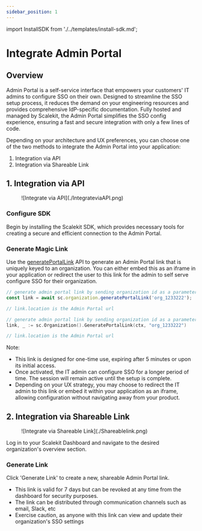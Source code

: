```yaml
---
sidebar_position: 1
---
```

import InstallSDK from './../templates/install-sdk.md';

# Integrate Admin Portal

## Overview

Admin Portal is a self-service interface that empowers your customers' IT admins to configure SSO on their own. Designed to streamline the SSO setup process, it reduces the demand on your engineering resources and provides comprehensive IdP-specific documentation. Fully hosted and managed by Scalekit, the Admin Portal simplifies the SSO config experience, ensuring a fast and secure integration with only a few lines of code.

Depending on your architecture and UX preferences, you can choose one of the two methods to integrate the Admin Portal into your application:

1. Integration via API
2. Integration via Shareable Link
<!-- 
<figure>![Two ways of integrating Admin Portal](./Integrate%20with%20Scalekit.png)
<figcaption>Two ways of integrating Admin Portal</figcaption></figure> -->

## 1. Integration via API

<figure className='width-50'>![Integrate via API](./IntegrateviaAPI.png)</figure>

### Configure SDK

Begin by installing the Scalekit SDK, which provides necessary tools for creating a secure and efficient connection to the Admin Portal.
<InstallSDK />

### Generate Magic Link

Use the [generatePortalLink](/api-reference#tag/customer-portal/put/api/v1/organizations/{id}/portal_links) API to generate an Admin Portal link that is uniquely keyed to an organization. You can either embed this as an iframe in your application or redirect the user to this link for the admin to self serve configure SSO for their organization.

<Tabs groupId="tech-stack">
<TabItem value="nodejs" label="Node.js">

```javascript showLineNumbers
// generate admin portal link by sending organization id as a parameter
const link = await sc.organization.generatePortalLink('org_1233222');

// link.location is the Admin Portal url
```
 </TabItem>
<TabItem value="golang" label="Go">

```go showLineNumbers
// generate admin portal link by sending organization id as a parameter
link, _ := sc.Organization().GeneratePortalLink(ctx, "org_1233222")

// link.location is the Admin Portal url
```

</TabItem>
</Tabs>

Note:

- This link is designed for one-time use, expiring after 5 minutes or upon its initial access.
- Once activated, the IT admin can configure SSO for a longer period of time. The session will remain active until the setup is complete.
- Depending on your UX strategy, you may choose to redirect the IT admin to this link or embed it within your application as an iframe, allowing configuration without navigating away from your product.

## 2. Integration via Shareable Link

<figure className='width-50'>![Integrate via Shareable Link](./Shareablelink.png)</figure>

Log in to your Scalekit Dashboard and navigate to the desired organization's overview section.

### Generate Link
<!-- <Show screenshot> -->
Click 'Generate Link' to create a new, shareable Admin Portal link.

- This link is valid for 7 days but can be revoked at any time from the dashboard for security purposes.
- The link can be distributed through communication channels such as email, Slack, etc
- Exercise caution, as anyone with this link can view and update their organization's SSO settings

